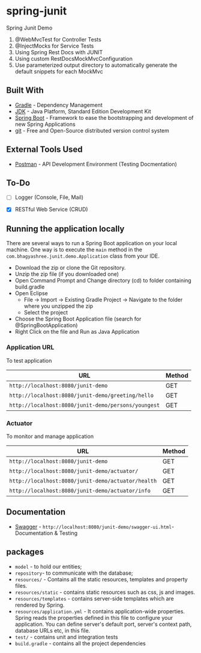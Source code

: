 # spring-junit
Spring Junit Demo

1. @WebMvcTest for Controller Tests
2. @InjectMocks for Service Tests
3. Using Spring Rest Docs with JUNIT
4. Using custom RestDocsMockMvcConfiguration
5. Use parameterized output directory to automatically generate the default snippets for each MockMvc

## Built With

* 	[Gradle](https://gradle.org/) - Dependency Management
* 	[JDK](http://www.oracle.com/technetwork/java/javase/downloads/jdk8-downloads-2133151.html) - Java Platform, Standard Edition Development Kit 
* 	[Spring Boot](https://spring.io/projects/spring-boot) - Framework to ease the bootstrapping and development of new Spring Applications
* 	[git](https://git-scm.com/) - Free and Open-Source distributed version control system 

## External Tools Used

* [Postman](https://www.getpostman.com/) - API Development Environment (Testing Docmentation)

## To-Do

- [ ] Logger (Console, File, Mail)
- [x] RESTful Web Service (CRUD)


## Running the application locally

There are several ways to run a Spring Boot application on your local machine. One way is to execute the `main` method in the `com.bhagyashree.junit.demo.Application` class from your IDE.

- Download the zip or clone the Git repository.
- Unzip the zip file (if you downloaded one)
- Open Command Prompt and Change directory (cd) to folder containing build.gradle
- Open Eclipse 
   - File -> Import -> Existing Gradle Project -> Navigate to the folder where you unzipped the zip
   - Select the project
- Choose the Spring Boot Application file (search for @SpringBootApplication)
- Right Click on the file and Run as Java Application

### Application URL

To test application

|  URL 																				|  Method |
|-----------------------------------------------------------------------------------|---------|
|`http://localhost:8080/junit-demo`  													| GET |
|`http://localhost:8080/junit-demo/greeting/hello`     									| GET |
|`http://localhost:8080/junit-demo/persons/youngest`      								| GET |

### Actuator

To monitor and manage application

|  URL |  Method |
|----------|--------------|
|`http://localhost:8080/junit-demo`  						| GET |
|`http://localhost:8080/junit-demo/actuator/`             | GET |
|`http://localhost:8080/junit-demo/actuator/health`    	| GET |
|`http://localhost:8080/junit-demo/actuator/info`      	| GET |


## Documentation

* [Swagger](http://localhost:8080/junit-demo/swagger-ui.html) - `http://localhost:8080/junit-demo/swagger-ui.html`- Documentation & Testing


## packages

- `model` - to hold our entities;
- `repository`- to communicate with the database;
- `resources/` - Contains all the static resources, templates and property files.
- `resources/static` - contains static resources such as css, js and images.
- `resources/templates` - contains server-side templates which are rendered by Spring.
- `resources/application.yml` - It contains application-wide properties. Spring reads the properties defined in this file to configure your application. You can define server's default port, server's context path, database URLs etc, in this file.
- `test/` - contains unit and integration tests
- `build.gradle` - contains all the project dependencies